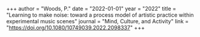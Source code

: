 +++
author = "Woods, P."
date = "2022-01-01"
year = "2022"
title = "Learning to make noise: toward a process model of artistic practice within experimental music scenes"
journal = "Mind, Culture, and Activity"
link = "https://doi.org/10.1080/10749039.2022.2098337"
+++